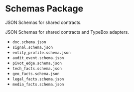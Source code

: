 # Schemas Package

JSON Schemas for shared contracts.

JSON Schemas for shared contracts and TypeBox adapters.

- `doc.schema.json`
- `signal.schema.json`
- `entity_profile.schema.json`
- `audit_event.schema.json`
- `pivot_edge.schema.json`
- `tech_facts.schema.json`
- `geo_facts.schema.json`
- `legal_facts.schema.json`
- `media_facts.schema.json`
